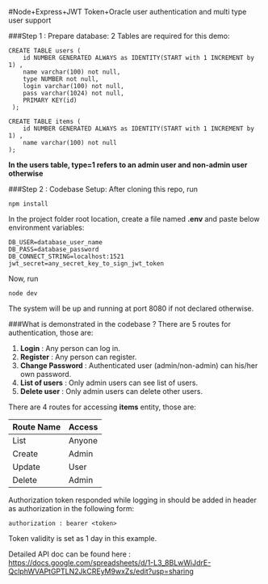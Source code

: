 #Node+Express+JWT Token+Oracle user authentication and multi type user support

###Step 1 : Prepare database:
2 Tables are required for this demo:

```
CREATE TABLE users (
    id NUMBER GENERATED ALWAYS as IDENTITY(START with 1 INCREMENT by 1) ,
    name varchar(100) not null,
    type NUMBER not null,
    login varchar(100) not null,
    pass varchar(1024) not null,
    PRIMARY KEY(id)
 );

CREATE TABLE items (
    id NUMBER GENERATED ALWAYS as IDENTITY(START with 1 INCREMENT by 1) ,
    name varchar(100) not null
);
```
**In the users table, type=1 refers to an admin user and non-admin user otherwise**

###Step 2 : Codebase Setup:
After cloning this repo, run
```
npm install
```
In the project folder root location, create a file named **.env** and paste below environment variables:
```
DB_USER=database_user_name
DB_PASS=database_password
DB_CONNECT_STRING=localhost:1521
jwt_secret=any_secret_key_to_sign_jwt_token
```
Now, run
```
node dev
```

The system will be up and running at port 8080 if not declared otherwise.

###What is demonstrated in the codebase ?
There are 5 routes for authentication, those are:
1. **Login** : Any person can log in.
2. **Register** : Any person can register.
3. **Change Password** : Authenticated user (admin/non-admin) can his/her own password.
4. **List of users** : Only admin users can see list of users.
5. **Delete user** : Only admin users can delete other users.

There are 4 routes for accessing **items** entity, those are:

| Route Name     | Access 
| ----------- | ----------- 
| List      | Anyone       
| Create   | Admin        
| Update      | User       
| Delete   | Admin

Authorization token responded while logging in should be added in header as authorization in the following form:
```
authorization : bearer <token>
```
Token validity is set as 1 day in this example.

Detailed API doc can be found here : https://docs.google.com/spreadsheets/d/1-L3_8BLwWiJdrE-QclphWVAPtGPTLN2JkCREyM9wxZs/edit?usp=sharing 

